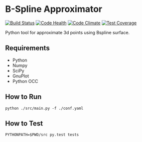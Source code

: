 B-Spline Approximator
=====================

[![Build Status](https://travis-ci.org/GeoMop/bapprox.svg?branch=master)](https://travis-ci.org/GeoMop/bapprox)
[![Code Health](https://landscape.io/github/GeoMop/bapprox/master/landscape.svg?style=flat)](https://landscape.io/github/GeoMop/bapprox/master)
[![Code Climate](https://codeclimate.com/github/GeoMop/bapprox/badges/gpa.svg)](https://codeclimate.com/github/GeoMop/bapprox)
[![Test Coverage](https://codeclimate.com/github/GeoMop/bapprox/badges/coverage.svg)](https://codeclimate.com/github/GeoMop/bapprox/coverage)

Python tool for approximate 3d points using Bspline surface.

Requirements
------------

* Python
* Numpy
* SciPy
* GnuPlot
* Python OCC

How to Run
----------

    python ./src/main.py -f ./conf.yaml

How to Test
-----------

    PYTHONPATH=$PWD/src py.test tests